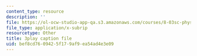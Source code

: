 ```yaml
---
content_type: resource
description: ''
file: https://ol-ocw-studio-app-qa.s3.amazonaws.com/courses/8-03sc-physics-iii-vibrations-and-waves-fall-2016/bef8cd7609425f179af9ea54ad4e3e09_T2n6fVybLcU.vtt
file_type: application/x-subrip
resourcetype: Other
title: 3play caption file
uid: bef8cd76-0942-5f17-9af9-ea54ad4e3e09
---
```

